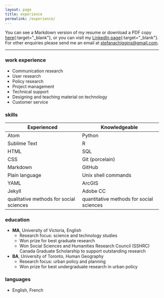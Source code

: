 ```yaml
---
layout: page
title: experience
permalink: /experience/
---
```


 You can see a Markdown version of my resume or download a PDF copy [here](https://github.com/StefanHig/Resume){:target="_blank"}, or you can visit my [LinkedIn page](https://www.linkedin.com/in/stefan-higgins-25b8a1221/){:target="_blank"}. For other enquiries please send me an email at <stefanachiggins@gmail.com>.

***

### work experience

* Communication research
* User research
* Policy research
* Project management
* Technical support
* Designing and teaching material on technology
* Customer service

### skills

| Experienced | Knowledgeable |
| ----------- | ------------- |
| Atom        | Python
| Sublime Text | R
| HTML        | SQL
| CSS         | Git (porcelain)
| Markdown    | GitHub
| Plain language | Unix shell commands
| YAML        | ArcGIS
| Jekyll      | Adobe CC
| qualitative methods for social sciences | quantitative methods for social sciences

### education

* **MA**, University of Victoria, English
  * Research focus: science and technology studies
  * Won prize for best graduate research
  * Won Social Sciences and Humanities Research Council (SSHRC) Canada Graduate Scholarship to support outstanding research
* **BA**, University of Toronto, Human Geography
  * Research focus: urban policy and planning
  * Won prize for best undergraduate research in urban policy

### languages

* English, French
